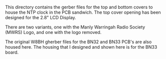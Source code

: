 This directory contains the gerber files for the top and bottom covers to house the NTP clock in the PCB sandwich. The top cover opening has been designed for the 2.8" LCD Display. 

There are two variants, one with the Manly Warringah Radio Society (MWRS) Logo, and one with the logo removed.

The original W8BH gherber files for the BN32 and BN33 PCB's are also housed here. The housing that I designed and shown here is for the BN33 board.
